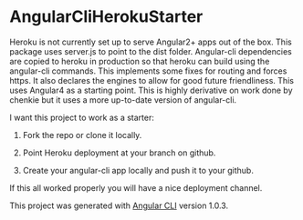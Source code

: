 # AngularCliHerokuStarter

Heroku is not currently set up to serve Angular2+ apps out of the box. This package uses server.js to point to the dist folder. Angular-cli dependencies are copied to heroku in production so that heroku can build using the angular-cli commands. This implements some fixes for routing and forces https. It also declares the engines to allow for good future friendliness. This uses Angular4 as a starting point. This is highly derivative on work done by chenkie but it uses a more up-to-date version of angular-cli.

I want this project to work as a starter:

1. Fork the repo or clone it locally.

2. Point Heroku deployment at your branch on github.

3. Create your angular-cli app locally and push it to your github.

If this all worked properly you will have a nice deployment channel.

This project was generated with [Angular CLI](https://github.com/angular/angular-cli) version 1.0.3.

